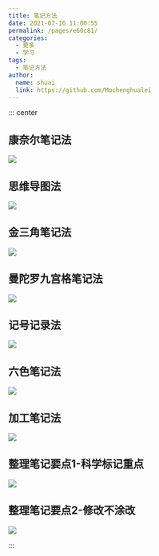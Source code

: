```yaml
---
title: 笔记方法
date: 2021-07-16 11:00:55
permalink: /pages/e60c81/
categories:
  - 更多
  - 学习
tags:
  - 笔记方法
author:
  name: shuai
  link: https://github.com/Mochenghualei
---
```


::: center

## 康奈尔笔记法
![](https://cdn.staticaly.com/gh/xugaoyi/image_store/blog/20210716105752.jpg)

## 思维导图法
![](https://cdn.staticaly.com/gh/xugaoyi/image_store/blog/20210716105747.jpg)

## 金三角笔记法
![](https://cdn.staticaly.com/gh/xugaoyi/image_store/blog/20210716105753.jpg)

## 曼陀罗九宫格笔记法
![](https://cdn.staticaly.com/gh/xugaoyi/image_store/blog/20210716105748.jpg)

## 记号记录法
![](https://cdn.staticaly.com/gh/xugaoyi/image_store/blog/20210716105749.jpg)

## 六色笔记法
![](https://cdn.staticaly.com/gh/xugaoyi/image_store/blog/20210716105750.jpg)

## 加工笔记法
![](https://cdn.staticaly.com/gh/xugaoyi/image_store/blog/20210716105751.jpg)

## 整理笔记要点1-科学标记重点
![](https://cdn.staticaly.com/gh/xugaoyi/image_store/blog/20210716105746.jpg)

## 整理笔记要点2-修改不涂改
![](https://cdn.staticaly.com/gh/xugaoyi/image_store/blog/20210716105745.jpg)

:::
